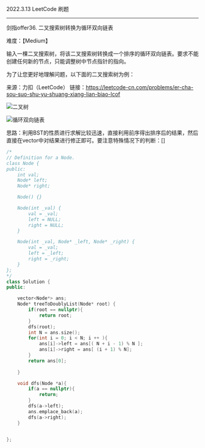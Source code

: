 2022.3.13 LeetCode 刷题

----

剑指offer36. 二叉搜索树转换为循环双向链表

难度：【Medium】

输入一棵二叉搜索树，将该二叉搜索树转换成一个排序的循环双向链表。要求不能创建任何新的节点，只能调整树中节点指针的指向。

为了让您更好地理解问题，以下面的二叉搜索树为例：

来源：力扣（LeetCode）
链接：https://leetcode-cn.com/problems/er-cha-sou-suo-shu-yu-shuang-xiang-lian-biao-lcof

![二叉树](https://assets.leetcode.com/uploads/2018/10/12/bstdlloriginalbst.png)

![循环双向链表](https://assets.leetcode.com/uploads/2018/10/12/bstdllreturndll.png)

思路：利用BST的性质进行求解比较迅速，直接利用前序得出排序后的结果，然后直接在vector中对结果进行修正即可。要注意特殊情况下的判断：[]

```C++
/*
// Definition for a Node.
class Node {
public:
    int val;
    Node* left;
    Node* right;

    Node() {}

    Node(int _val) {
        val = _val;
        left = NULL;
        right = NULL;
    }

    Node(int _val, Node* _left, Node* _right) {
        val = _val;
        left = _left;
        right = _right;
    }
};
*/
class Solution {
public:

    vector<Node*> ans;
    Node* treeToDoublyList(Node* root) {
        if(root == nullptr){
            return root;
        }
        dfs(root);
        int N = ans.size();
        for(int i = 0; i < N; i ++ ){
            ans[i]->left = ans[( N + i - 1) % N ];
            ans[i]->right = ans[ (i + 1) % N];
        }
        return ans[0];
        
    }

    void dfs(Node *a){
        if(a == nullptr){
            return;
        }
        dfs(a->left);
        ans.emplace_back(a);
        dfs(a->right);
    }

  
};
```

